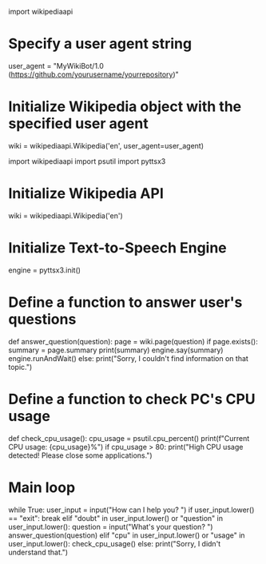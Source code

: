 import wikipediaapi

# Specify a user agent string
user_agent = "MyWikiBot/1.0 (https://github.com/yourusername/yourrepository)"

# Initialize Wikipedia object with the specified user agent
wiki = wikipediaapi.Wikipedia('en', user_agent=user_agent)

import wikipediaapi
import psutil
import pyttsx3

# Initialize Wikipedia API
wiki = wikipediaapi.Wikipedia('en')

# Initialize Text-to-Speech Engine
engine = pyttsx3.init()

# Define a function to answer user's questions
def answer_question(question):
    page = wiki.page(question)
    if page.exists():
        summary = page.summary
        print(summary)
        engine.say(summary)
        engine.runAndWait()
    else:
        print("Sorry, I couldn't find information on that topic.")

# Define a function to check PC's CPU usage
def check_cpu_usage():
    cpu_usage = psutil.cpu_percent()
    print(f"Current CPU usage: {cpu_usage}%")
    if cpu_usage > 80:
        print("High CPU usage detected! Please close some applications.")

# Main loop
while True:
    user_input = input("How can I help you? ")
    if user_input.lower() == "exit":
        break
    elif "doubt" in user_input.lower() or "question" in user_input.lower():
        question = input("What's your question? ")
        answer_question(question)
    elif "cpu" in user_input.lower() or "usage" in user_input.lower():
        check_cpu_usage()
    else:
        print("Sorry, I didn't understand that.")
